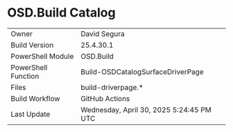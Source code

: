 ﻿# OSD.Build Catalog

| | |
|-|-|
| Owner | David Segura |
| Build Version | 25.4.30.1 |
| PowerShell Module | OSD.Build |
| PowerShell Function | Build-OSDCatalogSurfaceDriverPage |
| Files | build-driverpage.* |
| Build Workflow | GitHub Actions |
| Last Update | Wednesday, April 30, 2025 5:24:45 PM UTC |
